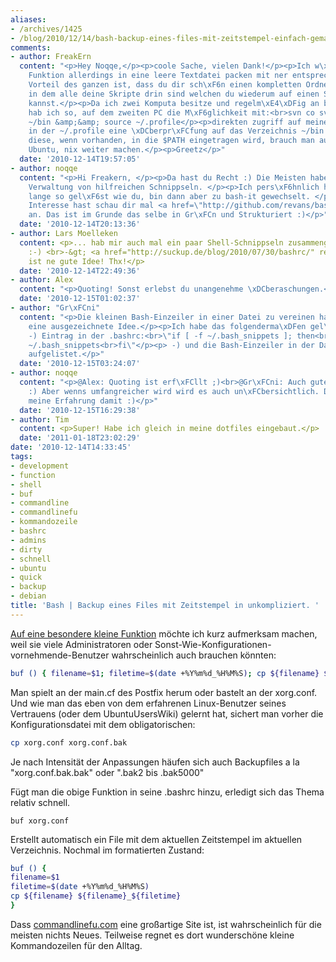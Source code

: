 ```yaml
---
aliases:
- /archives/1425
- /blog/2010/12/14/bash-backup-eines-files-mit-zeitstempel-einfach-gemacht
comments:
- author: FreakErn
  content: "<p>Hey Noqqe,</p><p>coole Sache, vielen Dank!</p><p>Ich w\xFCrde diese
    Funktion allerdings in eine leere Textdatei packen mit ner entsprechenden shebang-zeile.</p><p>Der
    Vorteil des ganzen ist, dass du dir sch\xF6n einen kompletten Ordner anlegen kannst,
    in dem alle deine Skripte drin sind welchen du wiederum auf einen SVN-Server packen
    kannst.</p><p>Da ich zwei Komputa besitze und regelm\xE4\xDFig an beiden arbeite,
    hab ich so, auf dem zweiten PC die M\xF6glichkeit mit:<br>svn co svn://myServer/bin/trunk
    ~/bin &amp;&amp; source ~/.profile</p><p>direkten zugriff auf meine skripte!</p><p>Da
    in der ~/.profile eine \xDCberpr\xFCfung auf das Verzeichnis ~/bin existiert und
    diese, wenn vorhanden, in die $PATH eingetragen wird, brauch man auch sonst, unter
    Ubuntu, nix weiter machen.</p><p>Greetz</p>"
  date: '2010-12-14T19:57:05'
- author: noqqe
  content: "<p>Hi Freakern, </p><p>Da hast du Recht :) Die Meisten haben so Ihre eigene
    Verwaltung von hilfreichen Schnippseln. </p><p>Ich pers\xF6hnlich habe das auch
    lange so gel\xF6st wie du, bin dann aber zu bash-it gewechselt. </p><p>Wenn du
    Interesse hast schau dir mal <a href=\"http://github.com/revans/bash-it\" rel=\"nofollow\">http://github.com/revans/bash-it/</a>
    an. Das ist im Grunde das selbe in Gr\xFCn und Strukturiert :)</p>"
  date: '2010-12-14T20:13:36'
- author: Lars Moelleken
  content: <p>... hab mir auch mal ein paar Shell-Schnippseln zusammengeschrieben
    :-) <br>-&gt; <a href="http://suckup.de/blog/2010/07/30/bashrc/" rel="nofollow">http://suckup.de/blog/2010/07/30/bashrc/</a></p><p>bash-it
    ist ne gute Idee! Thx!</p>
  date: '2010-12-14T22:49:36'
- author: Alex
  content: "<p>Quoting! Sonst erlebst du unangenehme \xDCberaschungen.</p>"
  date: '2010-12-15T01:02:37'
- author: "Gr\xFCni"
  content: "<p>Die kleinen Bash-Einzeiler in einer Datei zu vereinen halte ich f\xFCr
    eine ausgezeichnete Idee.</p><p>Ich habe das folgenderma\xDFen gel\xF6st:</p><p>
    -) Eintrag in der .bashrc:<br>\"if [ -f ~/.bash_snippets ]; then<br>        .
    ~/.bash_snippets<br>fi\"</p><p> -) und die Bash-Einzeiler in der Datei .bash_snippets
    aufgelistet.</p>"
  date: '2010-12-15T03:24:07'
- author: noqqe
  content: "<p>@Alex: Quoting ist erf\xFCllt ;)<br>@Gr\xFCni: Auch gute M\xF6glichkeit
    :) Aber wenns umfangreicher wird wird es auch un\xFCbersichtlich. Das war zumindest
    meine Erfahrung damit :)</p>"
  date: '2010-12-15T16:29:38'
- author: Tim
  content: <p>Super! Habe ich gleich in meine dotfiles eingebaut.</p>
  date: '2011-01-18T23:02:29'
date: '2010-12-14T14:33:45'
tags:
- development
- function
- shell
- buf
- commandline
- commandlinefu
- kommandozeile
- bashrc
- admins
- dirty
- schnell
- ubuntu
- quick
- backup
- debian
title: 'Bash | Backup eines Files mit Zeitstempel in unkompliziert. '
---
```


[Auf eine besondere kleine Funktion](http://www.commandlinefu.com/commands/view/7292/backup-a-file-with-a-date-time-stamp)
möchte ich kurz aufmerksam machen, weil sie viele Administratoren oder
Sonst-Wie-Konfigurationen-vornehmende-Benutzer wahrscheinlich auch brauchen
könnten:

``` bash
buf () { filename=$1; filetime=$(date +%Y%m%d_%H%M%S); cp ${filename} ${filename}_${filetime}; }
```

Man spielt an der main.cf des Postfix herum oder bastelt an der xorg.conf.
Und wie man das eben von dem erfahrenen Linux-Benutzer seines Vertrauens
(oder dem UbuntuUsersWiki) gelernt hat, sichert man vorher die
Konfigurationsdatei mit dem obligatorischen:

``` bash
cp xorg.conf xorg.conf.bak
```

Je nach Intensität der Anpassungen häufen sich auch Backupfiles a la
"xorg.conf.bak.bak" oder ".bak2 bis .bak5000"

Fügt man die obige Funktion in seine .bashrc hinzu, erledigt sich das Thema
relativ schnell.

```
buf xorg.conf
```

Erstellt automatisch ein File mit dem aktuellen Zeitstempel im aktuellen
Verzeichnis. Nochmal im formatierten Zustand:

``` bash
buf () {
filename=$1
filetime=$(date +%Y%m%d_%H%M%S)
cp ${filename} ${filename}_${filetime}
}
```

Dass [commandlinefu.com](http://commandlinefu.com) eine großartige Site
ist, ist wahrscheinlich für die meisten nichts Neues. Teilweise regnet es
dort wunderschöne kleine Kommandozeilen für den Alltag.
